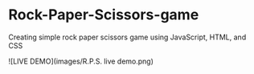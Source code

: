 # Rock-Paper-Scissors-game
Creating simple rock paper scissors game using JavaScript, HTML, and CSS

![LIVE DEMO](images/R.P.S. live demo.png)
